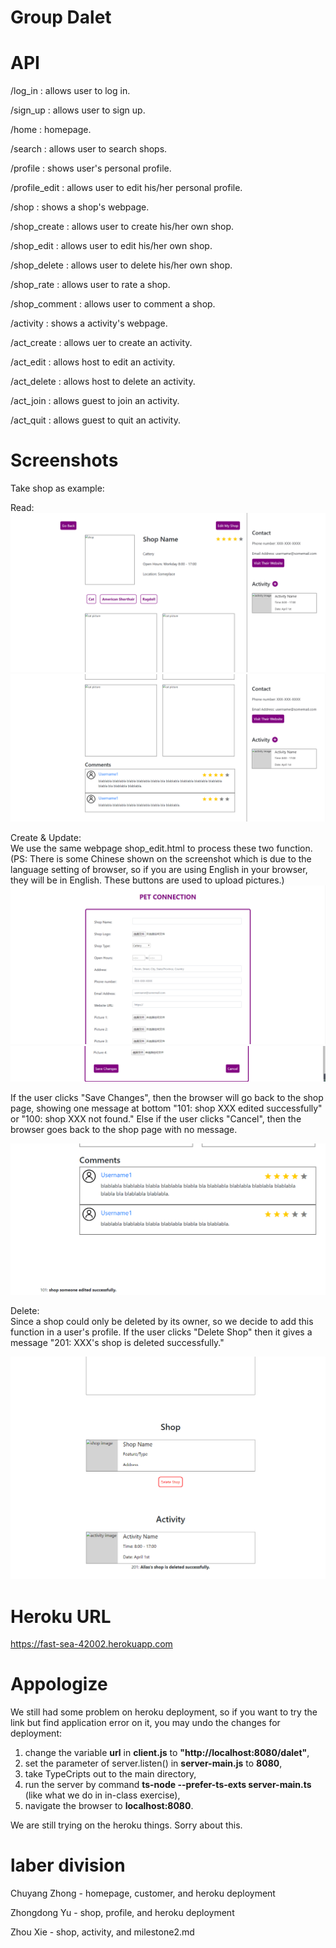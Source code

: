 # Group Dalet

# API

/log_in : allows user to log in.

/sign_up : allows user to sign up.

/home : homepage.

/search : allows user to search shops.

/profile : shows user's personal profile.

/profile_edit : allows user to edit his/her personal profile.

/shop : shows a shop's webpage.

/shop_create : allows user to create his/her own shop.

/shop_edit : allows user to edit his/her own shop.

/shop_delete : allows user to delete his/her own shop.

/shop_rate : allows user to rate a shop.

/shop_comment : allows user to comment a shop.

/activity : shows a activity's webpage.

/act_create : allows uer to create an activity.

/act_edit : allows host to edit an activity.

/act_delete : allows host to delete an activity.

/act_join : allows guest to join an activity.

/act_quit : allows guest to quit an activity.

# Screenshots

Take shop as example:

Read:
![alt shop 1](./images/mt2_shop_1.png)
![alt shop 2](./images/mt2_shop_2.png)

Create & Update:<br>
We use the same webpage shop_edit.html to process these two function. (PS: There is some Chinese shown on the screenshot which is due to the language setting of browser, so if you are using English in your browser, they will be in English. These buttons are used to upload pictures.)
![alt shop edit 1](./images/mt2_shop_edit_1.png)
![alt shop edit 2](./images/mt2_shop_edit_2.png)

If the user clicks "Save Changes", then the browser will go back to the shop page, showing one message at bottom "101: shop XXX edited successfully" or "100: shop XXX not found." Else if the user clicks "Cancel", then the browser goes back to the shop page with no message.

![alt shop edit 3](./images/mt2_shop_edit_3.png)

Delete:<br>
Since a shop could only be deleted by its owner, so we decide to add this function in a user's profile. If the user clicks "Delete Shop" then it gives a message "201: XXX's shop is deleted successfully."

![alt shop delete](./images/mt2_shop_delete.png)


# Heroku URL
https://fast-sea-42002.herokuapp.com

# Appologize

We still had some problem on heroku deployment, so if you want to try the link but find application error on it, you may undo the changes for deployment:
1. change the variable **url** in **client.js** to **"http://localhost:8080/dalet"**, 
2. set the parameter of server.listen() in **server-main.js** to **8080**, 
3. take TypeCripts out to the main directory, 
4. run the server by command **ts-node --prefer-ts-exts server-main.ts** (like what we do in in-class exercise), 
5. navigate the browser to **localhost:8080**. 

We are still trying on the heroku things. Sorry about this.


# laber division

Chuyang Zhong - homepage, customer, and heroku deployment

Zhongdong Yu - shop, profile, and heroku deployment

Zhou Xie - shop, activity, and milestone2.md
